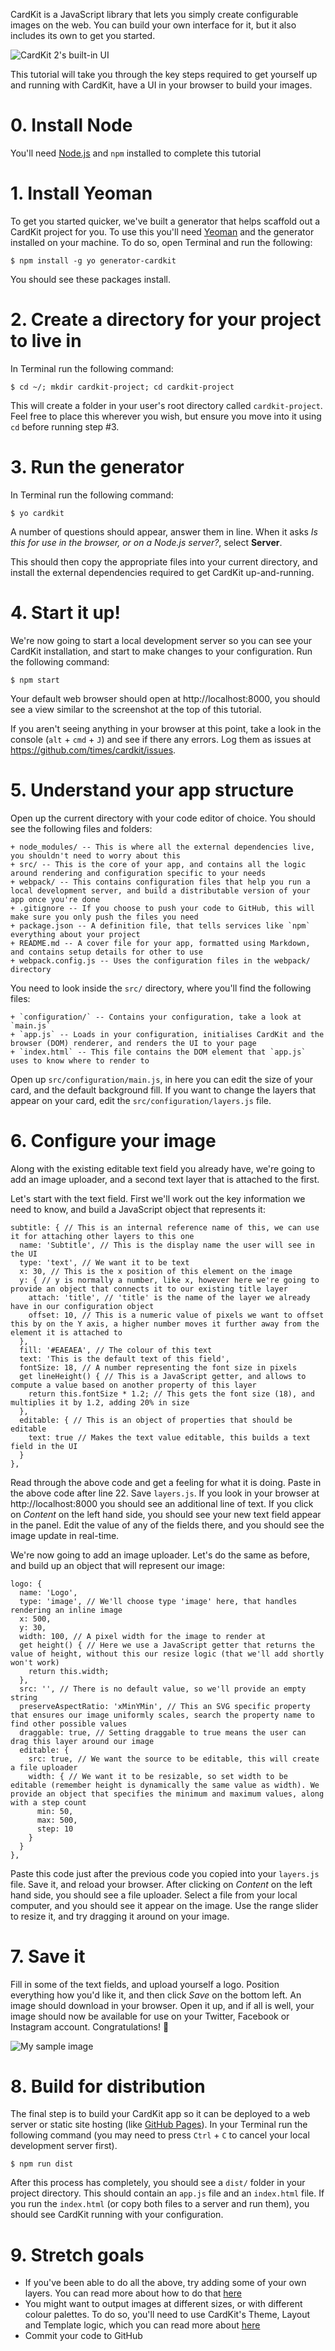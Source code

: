 CardKit is a JavaScript library that lets you simply create configurable images on the web. You can build your own interface for it, but it also includes its own to get you started.

![CardKit 2's built-in UI](http://i.imgur.com/bKEKjly.png)

This tutorial will take you through the key steps required to get yourself up and running with CardKit, have a UI in your browser to build your images.

# 0. Install Node

You'll need [Node.js](https://nodejs.org/en/) and `npm` installed to complete this tutorial

# 1. Install Yeoman

To get you started quicker, we've built a generator that helps scaffold out a CardKit project for you. To use this you'll need [Yeoman](http://yeoman.io/) and the generator installed on your machine. To do so, open Terminal and run the following:

    $ npm install -g yo generator-cardkit

You should see these packages install.

# 2. Create a directory for your project to live in

In Terminal run the following command:

    $ cd ~/; mkdir cardkit-project; cd cardkit-project

This will create a folder in your user's root directory called `cardkit-project`. Feel free to place this wherever you wish, but ensure you move into it using `cd` before running step #3.

# 3. Run the generator

In Terminal run the following command:

    $ yo cardkit

A number of questions should appear, answer them in line. When it asks _Is this for use in the browser, or on a Node.js server?_, select **Server**. 

This should then copy the appropriate files into your current directory, and install the external dependencies required to get CardKit up-and-running.

# 4. Start it up!

We're now going to start a local development server so you can see your CardKit installation, and start to make changes to your configuration. Run the following command:

    $ npm start

Your default web browser should open at http://localhost:8000, you should see a view similar to the screenshot at the top of this tutorial.

If you aren't seeing anything in your browser at this point, take a look in the console (`alt` + `cmd` + `J`) and see if there any errors. Log them as issues at https://github.com/times/cardkit/issues.

# 5. Understand your app structure

Open up the current directory with your code editor of choice. You should see the following files and folders:

    + node_modules/ -- This is where all the external dependencies live, you shouldn't need to worry about this
    + src/ -- This is the core of your app, and contains all the logic around rendering and configuration specific to your needs
    + webpack/ -- This contains configuration files that help you run a local development server, and build a distributable version of your app once you're done
    + .gitignore -- If you choose to push your code to GitHub, this will make sure you only push the files you need
    + package.json -- A definition file, that tells services like `npm` everything about your project
    + README.md -- A cover file for your app, formatted using Markdown, and contains setup details for other to use
    + webpack.config.js -- Uses the configuration files in the webpack/ directory

You need to look inside the `src/` directory, where you'll find the following files:

    + `configuration/` -- Contains your configuration, take a look at `main.js`
    + `app.js` -- Loads in your configuration, initialises CardKit and the browser (DOM) renderer, and renders the UI to your page
    + `index.html` -- This file contains the DOM element that `app.js` uses to know where to render to

Open up `src/configuration/main.js`, in here you can edit the size of your card, and the default background fill. If you want to change the layers that appear on your card, edit the `src/configuration/layers.js` file.

# 6. Configure your image

Along with the existing editable text field you already have, we're going to add an image uploader, and a second text layer that is attached to the first.

Let's start with the text field. First we'll work out the key information we need to know, and build a JavaScript object that represents it:

    subtitle: { // This is an internal reference name of this, we can use it for attaching other layers to this one
      name: 'Subtitle', // This is the display name the user will see in the UI
      type: 'text', // We want it to be text
      x: 30, // This is the x position of this element on the image
      y: { // y is normally a number, like x, however here we're going to provide an object that connects it to our existing title layer
        attach: 'title', // 'title' is the name of the layer we already have in our configuration object
        offset: 10, // This is a numeric value of pixels we want to offset this by on the Y axis, a higher number moves it further away from the element it is attached to
      },
      fill: '#EAEAEA', // The colour of this text
      text: 'This is the default text of this field',
      fontSize: 18, // A number representing the font size in pixels
      get lineHeight() { // This is a JavaScript getter, and allows to compute a value based on another property of this layer
        return this.fontSize * 1.2; // This gets the font size (18), and multiplies it by 1.2, adding 20% in size
      },
      editable: { // This is an object of properties that should be editable
        text: true // Makes the text value editable, this builds a text field in the UI 
      }
    },

Read through the above code and get a feeling for what it is doing. Paste in the above code after line 22. Save `layers.js`. If you look in your browser at http://localhost:8000 you should see an additional line of text. If you click on _Content_ on the left hand side, you should see your new text field appear in the panel. Edit the value of any of the fields there, and you should see the image update in real-time.

We're now going to add an image uploader. Let's do the same as before, and build up an object that will represent our image:

    logo: {
      name: 'Logo',
      type: 'image', // We'll choose type 'image' here, that handles rendering an inline image
      x: 500,
      y: 30,
      width: 100, // A pixel width for the image to render at
      get height() { // Here we use a JavaScript getter that returns the value of height, without this our resize logic (that we'll add shortly won't work)
        return this.width;
      },
      src: '', // There is no default value, so we'll provide an empty string
      preserveAspectRatio: 'xMinYMin', // This an SVG specific property that ensures our image uniformly scales, search the property name to find other possible values
      draggable: true, // Setting draggable to true means the user can drag this layer around our image
      editable: {
        src: true, // We want the source to be editable, this will create a file uploader
        width: { // We want it to be resizable, so set width to be editable (remember height is dynamically the same value as width). We provide an object that specifies the minimum and maximum values, along with a step count
          min: 50,
          max: 500,
          step: 10
        }
      }
    },

Paste this code just after the previous code you copied into your `layers.js` file. Save it, and reload your browser. After clicking on _Content_ on the left hand side, you should see a file uploader. Select a file from your local computer, and you should see it appear on the image. Use the range slider to resize it, and try dragging it around on your image.

# 7. Save it

Fill in some of the text fields, and upload yourself a logo. Position everything how you'd like it, and then click _Save_ on the bottom left. An image should download in your browser. Open it up, and if all is well, your image should now be available for use on your Twitter, Facebook or Instagram account. Congratulations! 🎉

![My sample image](http://i.imgur.com/RpzN69G.jpg)

# 8. Build for distribution

The final step is to build your CardKit app so it can be deployed to a web server or static site hosting (like [GitHub Pages](https://pages.github.com/)). In your Terminal run the following command (you may need to press `Ctrl` + `C` to cancel your local development server first).

    $ npm run dist

After this process has completely, you should see a `dist/` folder in your project directory. This should contain an `app.js` file and an `index.html` file. If you run the `index.html` (or copy both files to a server and run them), you should see CardKit running with your configuration.

# 9. Stretch goals

- If you've been able to do all the above, try adding some of your own layers. You can read more about how to do that [here](https://github.com/times/cardkit/wiki/Creating-your-own-configuration)
- You might want to output images at different sizes, or with different colour palettes. To do so, you'll need to use CardKit's Theme, Layout and Template logic, which you can read more about [here](https://github.com/times/cardkit/wiki/Creating-your-own-configuration#templates-themes-and-layouts)
- Commit your code to GitHub